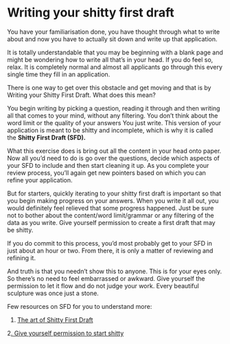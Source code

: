 # Writing your shitty first draft

You have your familiarisation done, you have thought through what to write about and now you have to actually sit down and write up that application.

It is totally understandable that you may be beginning with a blank page and might be wondering how to write all that’s in your head. If you do feel so, relax. It is completely normal and almost all applicants go through this every single time they fill in an application.

There is one way to get over this obstacle and get moving and that is by Writing your Shitty First Draft. What does this mean?

You begin writing by picking a question, reading it through and then writing all that comes to your mind, without any filtering. You don’t think about the word limit or the quality of your answers You just write. This version of your application is meant to be shitty and incomplete, which is why it is called the **Shitty First Draft \(SFD\).**

What this exercise does is bring out all the content in your head onto paper. Now all you’d need to do is go over the questions, decide which aspects of your SFD to include and then start cleaning it up. As you complete your review process, you’ll again get new pointers based on which you can refine your application.

But for starters, quickly iterating to your shitty first draft is important so that you begin making progress on your answers. When you write it all out, you would definitely feel relieved that some progress happened. Just be sure not to bother about the content/word limit/grammar or any filtering of the data as you write. Give yourself permission to create a first draft that may be shitty.

If you do commit to this process, you’d most probably get to your SFD in just about an hour or two. From there, it is only a matter of reviewing and refining it.

And truth is that you needn’t show this to anyone. This is for your eyes only. So there’s no need to feel embarrassed or awkward. Give yourself the permission to let it flow and do not judge your work. Every beautiful sculpture was once just a stone.

Few resources on SFD for you to understand more: 

1. [The art of Shitty First Draft](http://www.debbiereberwritingcoach.com/the-art-of-the-shitty-first-draft-why-and-how-to-write-it-2/)

2[. Give yourself permission to start shitty](https://lengstorf.com/shitty-first-draft/)

